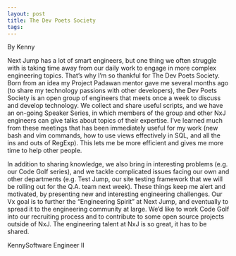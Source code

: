 ```yaml
---
layout: post
title: The Dev Poets Society
tags: 
---
```







By Kenny


Next Jump has a lot of smart engineers, but one thing we often struggle with is taking time away from our daily work to engage in more complex engineering topics. That’s why I’m so thankful for The Dev Poets Society. Born from an idea my Project Padawan mentor gave me several months ago (to share my technology passions with other developers), the Dev Poets Society is an open group of engineers that meets once a week to discuss and develop technology. We collect and share useful scripts, and we have an on-going Speaker Series, in which members of the group and other NxJ engineers can give talks about topics of their expertise. I’ve learned much from these meetings that has been immediately useful for my work (new bash and vim commands, how to use views effectively in SQL, and all the ins and outs of RegExp). This lets me be more efficient and gives me more time to help other people.

In addition to sharing knowledge, we also bring in interesting problems (e.g. our Code Golf series), and we tackle complicated issues facing our own and other departments (e.g. Test Jump, our site testing framework that we will be rolling out for the Q.A. team next week). These things keep me alert and motivated, by presenting new and interesting engineering challenges.
Our Vx goal is to further the “Engineering Spirit” at Next Jump, and eventually to spread it to the engineering community at large. We’d like to work Code Golf into our recruiting process and to contribute to some open source projects outside of NxJ. The engineering talent at NxJ is so great, it has to be shared.



KennySoftware Engineer II

